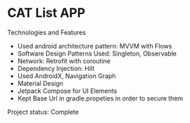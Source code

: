 # CAT List APP
Technologies and Features
- Used android architecture pattern: MVVM with Flows
- Software Design Patterns Used: Singleton, Observable
- Network: Retrofit with coroutine
- Dependency Injection: Hilt
- Used AndroidX, Navigation Graph
- Material Design
- Jetpack Compose for UI Elements
- Kept Base Url in gradle.propeties in order to secure them

Project status: Complete
